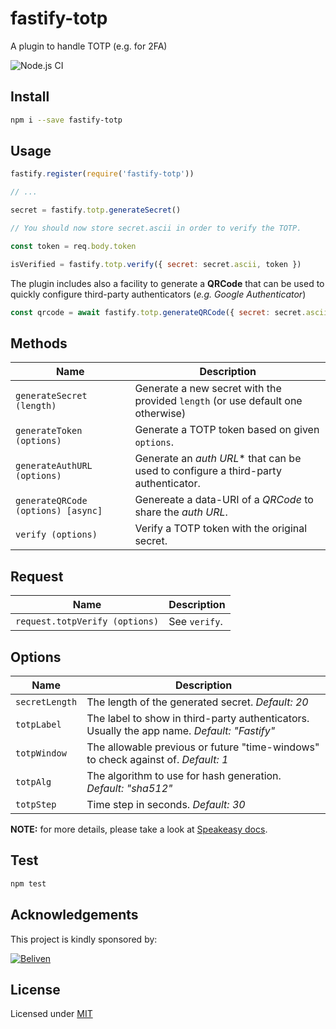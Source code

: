 # fastify-totp

A plugin to handle TOTP (e.g. for 2FA)

![Node.js CI](https://github.com/heply/fastify-totp/workflows/Node.js%20CI/badge.svg)

## Install

```bash
npm i --save fastify-totp
```

## Usage

```js
fastify.register(require('fastify-totp'))

// ...

secret = fastify.totp.generateSecret()

// You should now store secret.ascii in order to verify the TOTP.

const token = req.body.token

isVerified = fastify.totp.verify({ secret: secret.ascii, token })
```

The plugin includes also a facility to generate a **QRCode** that can be used
to quickly configure third-party authenticators (*e.g. Google Authenticator*)

```js
const qrcode = await fastify.totp.generateQRCode({ secret: secret.ascii })
```

## Methods

| Name                                | Description                                                                        |
|-------------------------------------|------------------------------------------------------------------------------------|
| `generateSecret (length)`           | Generate a new secret with the provided `length` (or use default one otherwise)    |
| `generateToken (options)`           | Generate a TOTP token based on given `options`.                                    |
| `generateAuthURL (options)`         | Generate an *auth URL** that can be used to configure a third-party authenticator. |
| `generateQRCode (options) [async]`  | Genereate a data-URI of a *QRCode* to share the *auth URL*.                        |
| `verify (options)`                  | Verify a TOTP token with the original secret.                                      |

## Request

| Name                            | Description                                                   |
|---------------------------------|---------------------------------------------------------------|
| `request.totpVerify (options)`  | See `verify`.                                                 |

## Options

| Name               | Description                                                                                  |
|--------------------|----------------------------------------------------------------------------------------------|
| `secretLength`     |  The length of the generated secret. *Default: 20*                                           |
| `totpLabel`        |  The label to show in third-party authenticators. Usually the app name. *Default: "Fastify"* |
| `totpWindow`       |  The allowable previous or future "time-windows" to check against of. *Default: 1*           |
| `totpAlg`          |  The algorithm to use for hash generation. *Default: "sha512"*                               |
| `totpStep`         |  Time step in seconds. *Default: 30*                                                         |

**NOTE:** for more details, please take a look at [Speakeasy docs](https://www.npmjs.com/package/speakeasy#documentation).

## Test

```bash
npm test
```

## Acknowledgements

This project is kindly sponsored by:

[![Beliven](https://assets.beliven.com/brand/logo_pos_color.svg)](https://www.beliven.com)

## License

Licensed under [MIT](./LICENSE)

